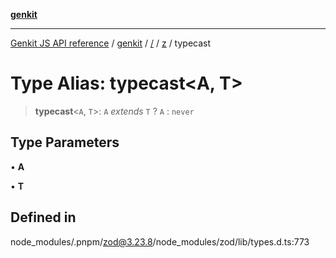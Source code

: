 [**genkit**](../../../README.md)

***

[Genkit JS API reference](../../../../README.md) / [genkit](../../../README.md) / [/](../../../README.md) / [z](../README.md) / typecast

# Type Alias: typecast\<A, T\>

> **typecast**\<`A`, `T`\>: `A` *extends* `T` ? `A` : `never`

## Type Parameters

• **A**

• **T**

## Defined in

node\_modules/.pnpm/zod@3.23.8/node\_modules/zod/lib/types.d.ts:773
